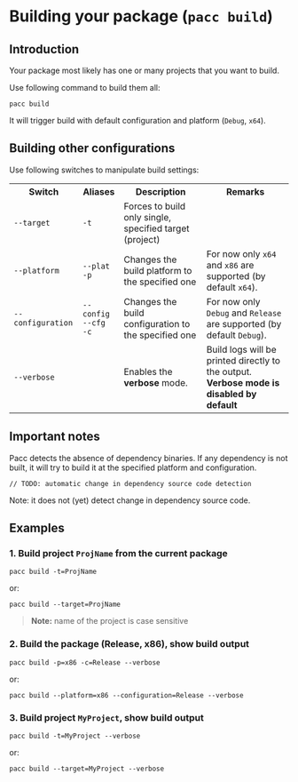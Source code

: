 # Building your package (`pacc build`)

## Introduction

Your package most likely has one or many projects that you want to build.

Use following command to build them all:

```
pacc build
```

It will trigger build with default configuration and platform (`Debug`, `x64`).

## Building other configurations

Use following switches to manipulate build settings:

<table>
	<tr>
		<th>Switch</th>
		<th>Aliases</th>
		<th>Description</th>
		<th>Remarks</th>
	</tr>
	<tr>
		<td><code>--target</code></td>
		<td><code>-t</code></td>
		<td>Forces to build only single, specified target (project)</td>
		<td></td>
	</tr>
	<tr>
		<td><code>--platform</code></td>
		<td><code>--plat</code><br><code>-p</code></td>
		<td>Changes the build platform to the specified one</td>
		<td>For now only <code>x64</code> and <code>x86</code> are supported (by default <code>x64</code>).</td>
	</tr>
	<tr>
		<td><code>--configuration</code></td>
		<td><code>--config</code><br><code>--cfg</code><br><code>-c</code></td>
		<td>Changes the build configuration to the specified one</td>
		<td>For now only <code>Debug</code> and <code>Release</code> are supported (by default <code>Debug</code>).</td>
	</tr>
	<tr>
		<td><code>--verbose</code></td>
		<td></td>
		<td>Enables the <b>verbose</b> mode.</td>
		<td>Build logs will be printed directly to the output. <b>Verbose mode is disabled by default</b></td>
	</tr>
</table>

## Important notes

Pacc detects the absence of dependency binaries. If any dependency is not built, it will try to build it at the specified platform and configuration.

`// TODO: automatic change in dependency source code detection`

Note: it does not (yet) detect change in dependency source code.

## Examples


### 1. Build project `ProjName` from the current package

```
pacc build -t=ProjName
```

or:

```
pacc build --target=ProjName
```

> **Note:** name of the project is case sensitive

### 2. Build the package (Release, x86), show build output

```
pacc build -p=x86 -c=Release --verbose
```

or:

```
pacc build --platform=x86 --configuration=Release --verbose
```

### 3. Build project `MyProject`, show build output

```
pacc build -t=MyProject --verbose
```

or:

```
pacc build --target=MyProject --verbose
```